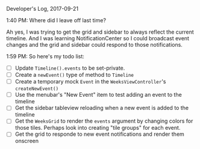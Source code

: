 Developer's Log, 2017-09-21

1:40 PM: Where did I leave off last time?

Ah yes, I was trying to get the grid and sidebar to always reflect the current timeline. And I was learning NotificationCenter so I could broadcast event changes and the grid and sidebar could respond to those notifications.

1:59 PM: So here's my todo list:
- [ ] Update `Timeline().events` to be set-private.
- [ ] Create a `newEvent()` type of method to `Timeline`
- [ ] Create a temporary mock `Event` in the `WeeksViewController`'s `createNewEvent()`
- [ ] Use the menubar's "New Event" item to test adding an event to the timeline
- [ ] Get the sidebar tableview reloading when a new event is added to the timeline
- [ ] Get the `WeeksGrid` to render the `events` argument by changing colors for those tiles. Perhaps look into creating "tile groups" for each event.
- [ ] Get the grid to responde to new event notifications and render them onscreen
